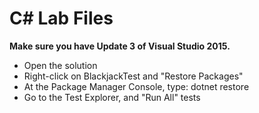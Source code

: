 # C# Lab Files

**Make sure you have Update 3 of Visual Studio 2015.**

- Open the solution
- Right-click on BlackjackTest and "Restore Packages"
- At the Package Manager Console, type: dotnet restore
- Go to the Test Explorer, and "Run All" tests
